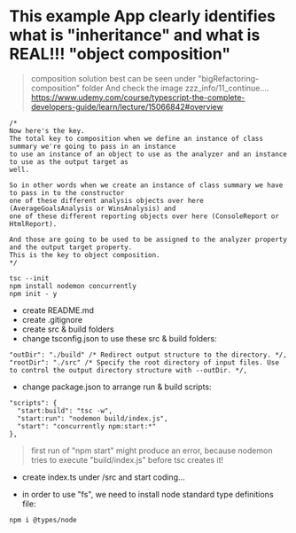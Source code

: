 # This example App clearly identifies what is "inheritance" and what is REAL!!! "object composition"

> composition solution best can be seen under "bigRefactoring-composition" folder
> And check the image zzz_info/11_continue....
> https://www.udemy.com/course/typescript-the-complete-developers-guide/learn/lecture/15066842#overview

```
/*
Now here's the key.
The total key to composition when we define an instance of class summary we're going to pass in an instance
to use an instance of an object to use as the analyzer and an instance to use as the output target as
well.

So in other words when we create an instance of class summary we have to pass in to the constructor
one of these different analysis objects over here (AverageGoalsAnalysis or WinsAnalysis) and
one of these different reporting objects over here (ConsoleReport or HtmlReport).

And those are going to be used to be assigned to the analyzer property and the output target property.
This is the key to object composition.
*/
```

```
tsc --init
npm install nodemon concurrently
npm init - y
```

- create README.md
- create .gitignore
- create src & build folders
- change tsconfig.json to use these src & build folders:

```
"outDir": "./build" /* Redirect output structure to the directory. */,
"rootDir": "./src" /* Specify the root directory of input files. Use to control the output directory structure with --outDir. */,
```

- change package.json to arrange run & build scripts:

```
"scripts": {
  "start:build": "tsc -w",
  "start:run": "nodemon build/index.js",
  "start": "concurrently npm:start:*"
},
```

> first run of "npm start" might produce an error, because nodemon tries to execute "build/index.js" before tsc creates it!

- create index.ts under /src and start coding...

- in order to use "fs", we need to install node standard type definitions file:

```
npm i @types/node
```
